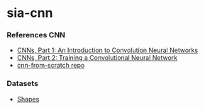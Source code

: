 # sia-cnn

### References CNN
- [CNNs, Part 1: An Introduction to Convolution Neural Networks](https://victorzhou.com/blog/intro-to-cnns-part-1/)
- [CNNs, Part 2: Training a Convolutional Neural Network](https://victorzhou.com/blog/intro-to-cnns-part-2/)
- [cnn-from-scratch repo](https://github.com/vzhou842/cnn-from-scratch/tree/forward-only)

### Datasets
- [Shapes](https://www.kaggle.com/datasets/smeschke/four-shapes)
